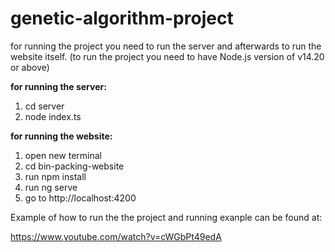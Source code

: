 # genetic-algorithm-project

for running the project you need to run the server and afterwards to run the website itself. (to run the project you need to have Node.js version of v14.20 or above)

**for running the server:**

  1. cd server
  2. node index.ts

**for running the website:**
  1. open new terminal
  2. cd bin-packing-website
  3. run npm install
  4. run ng serve
  5. go to http://localhost:4200

Example of how to run the the project and running exanple can be found at:

https://www.youtube.com/watch?v=cWGbPt49edA
